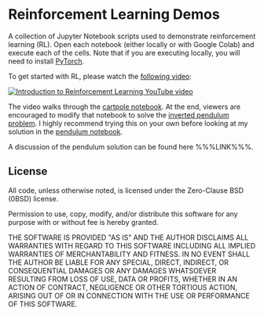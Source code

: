 # Reinforcement Learning Demos

A collection of Jupyter Notebook scripts used to demonstrate reinforcement learning (RL). Open each notebook (either locally or with Google Colab) and execute each of the cells. Note that if you are executing locally, you will need to install [PyTorch](https://pytorch.org/get-started/locally/).

To get started with RL, please watch the [following video](https://www.youtube.com/watch?v=3av8vozEczU):

[![Introduction to Reinforcement Learning YouTube video](https://img.youtube.com/vi/3av8vozEczU/0.jpg)](https://www.youtube.com/watch?v=3av8vozEczU)

The video walks through the [cartpole notebook](rl-demo-cartpole.ipynb). At the end, viewers are encouraged to modify that notebook to solve the [inverted pendulum problem](https://gymnasium.farama.org/environments/classic_control/pendulum/). I highly recommend trying this on your own before looking at my solution in the [pendulum notebook](rl-demo-pendulum.ipynb).

A discussion of the pendulum solution can be found here %%%LINK%%%.

## License

All code, unless otherwise noted, is licensed under the Zero-Clause BSD (0BSD) license.

Permission to use, copy, modify, and/or distribute this software for any purpose with or without fee is hereby granted.

THE SOFTWARE IS PROVIDED "AS IS" AND THE AUTHOR DISCLAIMS ALL WARRANTIES WITH REGARD TO THIS SOFTWARE INCLUDING ALL IMPLIED WARRANTIES OF MERCHANTABILITY AND FITNESS. IN NO EVENT SHALL THE AUTHOR BE LIABLE FOR ANY SPECIAL, DIRECT, INDIRECT, OR CONSEQUENTIAL DAMAGES OR ANY DAMAGES WHATSOEVER RESULTING FROM LOSS OF USE, DATA OR PROFITS, WHETHER IN AN ACTION OF CONTRACT, NEGLIGENCE OR OTHER TORTIOUS ACTION, ARISING OUT OF OR IN CONNECTION WITH THE USE OR PERFORMANCE OF THIS SOFTWARE.
